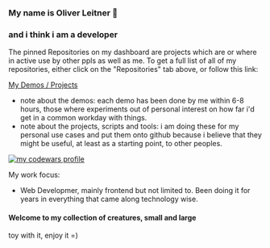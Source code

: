 ### My name is Oliver Leitner 👋

### and i think i am a developer

The pinned Repositories on my dashboard are projects which are or where in active use by other ppls as well as me.
To get a full list of all of my repositories, either click on the "Repositories" tab above, or follow this link:

<a href="https://github.com/OliverLeitner?tab=repositories" title="Full list of my demos and projects">My Demos / Projects</a>

- note about the demos: each demo has been done by me within 6-8 hours, those where experiments out of personal interest on how far i'd get in a common workday with things.
- note about the projects, scripts and tools: i am doing these for my personal use cases and put them onto github because i believe that they might be useful, at least as a starting point, to other peoples.

<a href="https://www.codewars.com/users/OliverLeitner" title="my codewars profile" target="_blank" rel="noopener"><img style="border:0" src="https://www.codewars.com/users/OliverLeitner/badges/large" alt="my codewars profile"/></a>

My work focus:

- Web Developmer, mainly frontend but not limited to. Been doing it for years in everything that came along technology wise.

<!--
**OliverLeitner/OliverLeitner** is a ✨ _special_ ✨ repository because its `README.md` (this file) appears on your GitHub profile.

Here are some ideas to get you started:

- 🔭 I’m currently working on ...
- 🌱 I’m currently learning ...
- 👯 I’m looking to collaborate on ...
- 🤔 I’m looking for help with ...
- 💬 Ask me about ...
- 📫 How to reach me: ...
- 😄 Pronouns: ...
- ⚡ Fun fact: ...
-->

#### Welcome to my collection of creatures, small and large

toy with it, enjoy it =)

